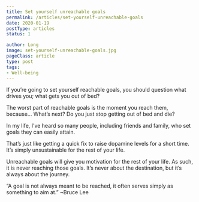 ```yaml
---
title: Set yourself unreachable goals
permalink: /articles/set-yourself-unreachable-goals
date: 2020-01-19
postType: articles
status: 1

author: Long
image: set-yourself-unreachable-goals.jpg
pageClass: article
type: post
tags:
- Well-being
---
```


If you’re going to set yourself reachable goals, you should question what drives you; what gets you out of bed?

The worst part of reachable goals is the moment you reach them, because… What’s next? Do you just stop getting out of bed and die?

In my life, I’ve heard so many people, including friends and family, who set goals they can easily attain.

That’s just like getting a quick fix to raise dopamine levels for a short time. It’s simply unsustainable for the rest of your life.

Unreachable goals will give you motivation for the rest of your life. As such, it is never reaching those goals. It’s never about the destination, but it’s always about the journey.

“A goal is not always meant to be reached, it often serves simply as something to aim at.” ~Bruce Lee
